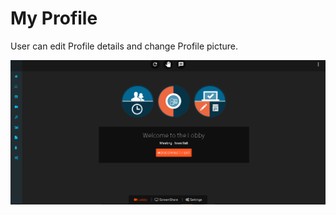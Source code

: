 # My Profile

User can edit Profile details and change Profile picture.

![](../.gitbook/assets/image%20%28158%29.png)

